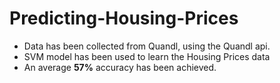 # Predicting-Housing-Prices

- Data has been collected from Quandl, using the Quandl api.
- SVM model has been used to learn the Housing Prices data
- An average **57%** accuracy has been achieved.
